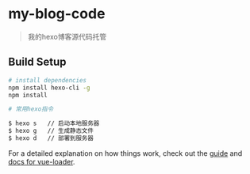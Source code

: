 # my-blog-code

> 我的hexo博客源代码托管

## Build Setup

``` bash
# install dependencies
npm install hexo-cli -g
npm install

# 常用hexo指令

$ hexo s   // 启动本地服务器
$ hexo g   // 生成静态文件
$ hexo d   // 部署到服务器

```

For a detailed explanation on how things work, check out the [guide](http://vuejs-templates.github.io/webpack/) and [docs for vue-loader](http://vuejs.github.io/vue-loader).
